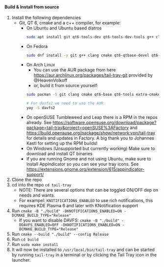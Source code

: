 #### Build & Install from source
1. Install the following dependencies
   * Git, QT 6, cmake and a c++ compiler, for example:
      * On Ubuntu and Ubuntu based distros
         ```bash
         sudo apt install git qt6-tools-dev qt6-tools-dev-tools g++ clang cmake davfs2 extra-cmake-modules
         ```
     * On Fedora
        ```bash
        sudo dnf install -y git g++ clang cmake qt6-qtbase-devel qt6-qttools-devel qt6-qtbase-private-devel davfs2 extra-cmake-modules
        ```
      * On Arch Linux
        * You can use the AUR package from here https://aur.archlinux.org/packages/tail-tray-git provided by @HeavenVolkoff
        * or, build it from source yourself:
         ```bash
         sudo pacman -S git clang cmake qt6-base qt6-tools extra-cmake-modules
         ```
        ```bash 
        # For davfs2 we need to use the AUR
        yay -S davfs2
        ```
      * On openSUSE Tumbleweed and Leap there is a RPM in the repos already. See https://software.opensuse.org/download/package?package=tail-tray&project=openSUSE%3AFactory and https://build.opensuse.org/package/show/network:vpn/tail-tray for details and updates in Factory. A big thank you to Johannes Kastl for setting up the RPM builds!
      * On Windows (Unsupported but currently working)
        Make sure to download and install QT binaries
      * If you are running Gnome and not using Ubuntu, make sure to install AppIndicator so you can see your tray icons. See https://extensions.gnome.org/extension/615/appindicator-support/
2. Clone the repo
3. cd into the repo `cd tail-tray`
   * NOTE: There are several options that can be toggled ON/OFF dep on needs and wants.
   * For exampel: `KNOTIFICATIONS_ENABLED` to use rich notifications, this requires KDE Plasma 6 and later with KNotification support
4. Run `cmake -B "./build" -DKNOTIFICATIONS_ENABLED=ON -DCMAKE_BUILD_TYPE="Release"`
   * If you want to disable DAVFS: `cmake -B "./build" -DDAVFS_ENABLED=OFF -DKNOTIFICATIONS_ENABLED=ON -DCMAKE_BUILD_TYPE="Release"`
5. Run `cmake --build "./build" --config Release`
6. Run `cd build`
7. Run `sudo make install`
8. It will now be installed to `/usr/local/bin/tail-tray` and can be started by running `tail-tray` in a terminal or by clicking the Tail Tray icon in the launcher.